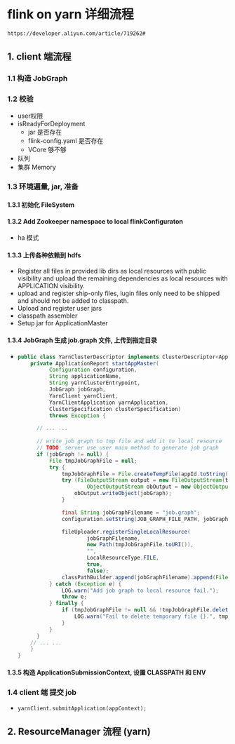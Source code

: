 # flink on yarn 详细流程

```
https://developer.aliyun.com/article/719262#
```

## 1. client 端流程

### 1.1 构造 JobGraph

### 1.2 校验

- user权限
- isReadyForDeployment
  - jar 是否存在
  - flink-config.yaml 是否存在
  - VCore 够不够
- 队列
- 集群 Memory

### 1.3 环境遍量, jar, 准备

#### 1.3.1 初始化 FileSystem

#### 1.3.2 Add Zookeeper namespace to local flinkConfiguraton

- ha 模式

#### 1.3.3 上传各种依赖到 hdfs

- Register all files in provided lib dirs as local resources with public visibility and upload the remaining
  dependencies as local resources with APPLICATION visibility.
- upload and register ship-only files, lugin files only need to be shipped and should not be added to classpath.
- Upload and register user jars
- classpath assembler
- Setup jar for ApplicationMaster

#### 1.3.4 JobGraph 生成 job.graph 文件, 上传到指定目录

- ```java
  public class YarnClusterDescriptor implements ClusterDescriptor<ApplicationId> {
      private ApplicationReport startAppMaster(
            Configuration configuration,
            String applicationName,
            String yarnClusterEntrypoint,
            JobGraph jobGraph,
            YarnClient yarnClient,
            YarnClientApplication yarnApplication,
            ClusterSpecification clusterSpecification)
            throws Exception {
  
        // ... ... 
        
        // write job graph to tmp file and add it to local resource
        // TODO: server use user main method to generate job graph
        if (jobGraph != null) {
            File tmpJobGraphFile = null;
            try {
                tmpJobGraphFile = File.createTempFile(appId.toString(), null);
                try (FileOutputStream output = new FileOutputStream(tmpJobGraphFile);
                        ObjectOutputStream obOutput = new ObjectOutputStream(output)) {
                    obOutput.writeObject(jobGraph);
                }

                final String jobGraphFilename = "job.graph";
                configuration.setString(JOB_GRAPH_FILE_PATH, jobGraphFilename);

                fileUploader.registerSingleLocalResource(
                        jobGraphFilename,
                        new Path(tmpJobGraphFile.toURI()),
                        "",
                        LocalResourceType.FILE,
                        true,
                        false);
                classPathBuilder.append(jobGraphFilename).append(File.pathSeparator);
            } catch (Exception e) {
                LOG.warn("Add job graph to local resource fail.");
                throw e;
            } finally {
                if (tmpJobGraphFile != null && !tmpJobGraphFile.delete()) {
                    LOG.warn("Fail to delete temporary file {}.", tmpJobGraphFile.toPath());
                }
            }
        }
      // ... ... 
      }
  }
  ```

#### 1.3.5 构造 ApplicationSubmissionContext, 设置 CLASSPATH 和 ENV

### 1.4 client 端 提交 job

- ```text
  yarnClient.submitApplication(appContext);
  ```

## 2. ResourceManager 流程 (yarn)


